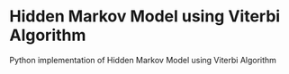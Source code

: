 # Hidden Markov Model using Viterbi Algorithm
Python implementation of Hidden Markov Model using Viterbi Algorithm
